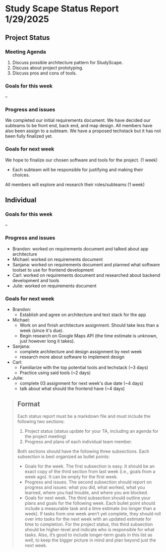 # Study Scape Status Report 1/29/2025

## Project Status

### Meeting Agenda
1. Discuss possible architecture pattern for StudyScape.
2. Discuss about project prototyping.
3. Discuss pros and cons of tools.

### Goals for this week
&ndash;

### Progress and issues
We completed our initial requirements document. We have decided our subteams to be front end, back end, and map design. All members have also been assign to a subteam. We have a proposed techstack but it has not been fully finalized yet.

### Goals for next week
We hope to finalize our chosen software and tools for the project. (1 week)
- Each subteam will be responsible for justifying and making their choices.  
  
All members will explore and research their roles/subteams (1 week)

## Individual
### Goals for this week
&ndash;  

### Progress and issues
- Brandon: worked on requirements document and talked about app architecture  
- Michael: worked on requirements document
- Sanjana: worked on requirements document and planned what software toolset to use for frontend development
- Carl: worked on requirements document and researched about backend development and tools
- Julie: worked on requirements document

### Goals for next week
- Brandon: 
  - Establish and agree on architecture and text stack for the app  
- Michael:  
  - Work on and finish architecture assignment. Should take less than a week (since it's due).  
  - Begin research on Google Maps API (the time estimate is unknown, just however long it takes).
- Sanjana:
  - complete architecture and design assignment by next week
  - research more about software to implement design
- Carl:
  - Familiarize with the top potential tools and techstack (~3 days)
  - Practice using said tools (~2 days)
- Julie:
  - complete 03 assignment for next week's due date (~4 days)
  - talk about what should the frontend have (~4 days)

> ## Format
> Each status report must be a markdown file and must include the following two sections:
> 1. Project status (status update for your TA, including an agenda for the project meeting)  
> 2. Progress and plans of each individual team member.  
>  
> Both sections should have the following three subsections. Each subsection is best organized as bullet points:
> - Goals for the week. The first subsection is easy. It should be an exact copy of the third section from last week (i.e., goals from a week ago). It can be empty for the first week. 
> - Progress and issues. The second subsection should report on progress and issues: what you did, what worked, what you learned, where you had trouble, and where you are blocked.
> - Goals for next week. The third subsection should outline your plans and goals for the following week. Each bullet point should include a measurable task and a time estimate (no longer than a week). If tasks from one week aren’t yet complete, they should roll over into tasks for the next week with an updated estimate for time to completion. For the project status, this third subsection should be higher-level and indicate who is responsible for what tasks. Also, it’s good to include longer-term goals in this list as well, to keep the bigger picture in mind and plan beyond just the next week.
